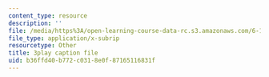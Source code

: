 ```yaml
---
content_type: resource
description: ''
file: /media/https%3A/open-learning-course-data-rc.s3.amazonaws.com/6-189-multicore-programming-primer-january-iap-2007/b36ffd40b772c0318e0f87165116831f_EkMfTvmLJl0.srt
file_type: application/x-subrip
resourcetype: Other
title: 3play caption file
uid: b36ffd40-b772-c031-8e0f-87165116831f
---
```

